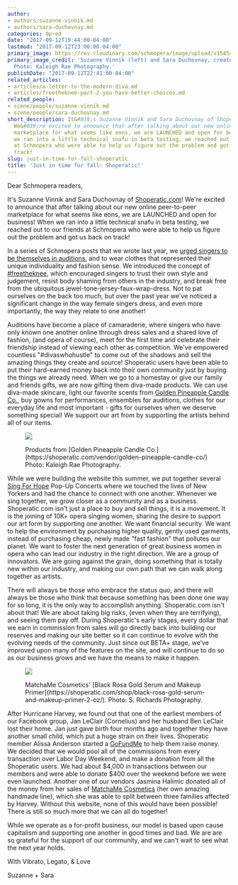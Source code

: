 ```yaml
---
author:
- authors/suzanne-vinnik.md
- authors/sara-duchovnay.md
categories: Op-ed
date: "2017-09-12T19:44:00-04:00"
lastmod: "2017-09-12T23:00:00-04:00"
primary_image: https://res.cloudinary.com/schmopera/image/upload/v1545409169/media/webhook-uploads/1505259968278/2017-09-12---Shoperatic.jpg.jpg
primary_image_credit: 'Suzanne Vinnik (left) and Sara Duchovnay, creators of Shoperatic.
  Photo: Kaleigh Rae Photography.'
publishDate: "2017-09-12T22:41:00-04:00"
related_articles:
- articles/a-letter-to-the-modern-diva.md
- articles/freetheknee-part-2-you-have-better-choices.md
related_people:
- scene/people/suzanne-vinnik.md
- scene/people/sara-duchovnay.md
short_description: It&#039;s Suzanne Vinnik and Sara Duchovnay of Shoperatic.com!
  We&#039;re excited to announce that after talking about our new online peer-to-peer
  marketplace for what seems like eons, we are LAUNCHED and open for business! When
  we ran into a little technical snafu in beta testing, we reached out to our friends
  at Schmopera who were able to help us figure out the problem and got us back on
  track!
slug: just-in-time-for-fall-shoperatic
title: 'Just in time for fall: Shoperatic!'
---
```


Dear Schmopera readers,

It's Suzanne Vinnik and Sara Duchovnay of [Shoperatic.com](https://www.shoperatic.com/)! We're excited to announce that after talking about our new online peer-to-peer marketplace for what seems like eons, we are LAUNCHED and open for business! When we ran into a little technical snafu in beta testing, we reached out to our friends at Schmopera who were able to help us figure out the problem and got us back on track!
 
In a series of Schmopera posts that we wrote last year, we [urged singers to be themselves in auditions](/a-letter-to-the-modern-diva/), and to wear clothes that represented their unique individuality and fashion sense. We introduced the concept of [#freetheknee](/freetheknee-part-2-you-have-better-choices/), which encouraged singers to trust their own style and judgement, resist body shaming from others in the industry, and break free from the ubiquitous jewel-tone-jersey-faux-wrap-dress. Not to pat ourselves on the back too much, but over the past year we've noticed a significant change in the way female singers dress, and even more importantly, the way they relate to one another! 

Auditions have become a place of camaraderie, where singers who have only known one another online through dress sales and a shared love of fashion, (and opera of course), meet for the first time and celebrate their friendship instead of viewing each other as competition. We've empowered countless "#divaswhohustle" to come out of the shadows and sell the amazing things they create and source! Shoperatic users have been able to put their hard-earned money back into their own community just by buying the things we already need. When we go to a homestay or give our family and friends gifts, we are now gifting them diva-made products. We can use diva-made skincare, light our favorite scents from [Golden Pineapple Candle Co.](https://shoperatic.com/vendor/golden-pineapple-candle-co/), buy gowns for performances, ensembles for auditions, clothes for our everyday life and most important - gifts for ourselves when we deserve something special!  We support our art from by supporting the artists behind all of our items. 

<figure data-type="image">

![](https://res.cloudinary.com/schmopera/image/upload/v1545409169/media/webhook-uploads/1505262381807/2017-09-12---oddc_fringie-shoot_2-745.jpg.jpg)
<figcaption>Products from [Golden Pineapple Candle Co.](https://shoperatic.com/vendor/golden-pineapple-candle-co/) Photo: Kaleigh Rae Photography.</figcaption>
</figure>
 
While we were building the website this summer, we put together several [Sing For Hope](https://twitter.com/singforhope) Pop-Up Concerts where we touched the lives of New Yorkers and had the chance to connect with one another. Whenever we sing together, we grow closer as a community and as a business. Shoperatic.com isn't just a place to buy and sell things, it is a movement. It is the joining of 10K+ opera singing women, sharing the desire to support our art form by supporting one another. We want financial security. We want to help the environment by purchasing higher quality, gently used garments, instead of purchasing cheap, newly made "fast fashion" that pollutes our planet. We want to foster the next generation of great business women in opera who can lead our industry in the right direction. We are a group of innovators. We are going against the grain, doing something that is totally new within our industry, and making our own path that we can walk along together as artists. 

There will always be those who embrace the status quo, and there will always be those who think that because something has been done one way for so long, it is the only way to accomplish anything. Shoperatic.com isn't about that! We are about taking big risks, (even when they are terrifying), and seeing them pay off. During Shoperatic's early stages, every dollar that we earn in commission from sales will go directly back into building our reserves and making our site better so it can continue to evolve with the evolving needs of the community. Just since out BETA+ stage, we’ve improved upon many of the features on the site, and will continue to do so as our business grows and we have the means to make it happen. 

<figure data-type="image">

![](https://res.cloudinary.com/schmopera/image/upload/v1545409169/media/webhook-uploads/1505262430333/2017-09-12---BRG%2B2.jpg.jpg)
<figcaption>MatchaMe Cosmetics' [Black Rosa Gold Serum and Makeup Primer](https://shoperatic.com/shop/black-rosa-gold-serum-and-makeup-primer-2-oz/). Photo: S. Richards Photography.</figcaption>
</figure>

After Hurricane Harvey, we found out that one of the earliest members of our Facebook group, Jan LeClair (Cornelius) and her husband Ben LeClair lost their home. Jan just gave birth four months ago and together they have another small child, which put a huge strain on their lives. Shoperatic member Alissa Anderson started a [GoFundMe](https://www.gofundme.com/leclair-hurricane-recovery) to help them raise money. We decided that we would pool all of the commissions from every transaction over Labor Day Weekend, and make a donation from all the Shoperatic users. We had about $4,000 in transactions between our members and were able to donate $400 over the weekend before we were even launched. Another one of our vendors Jasmina Halimic donated all of the money from her sales of [MatchaMe Cosmetics](https://shoperatic.com/vendor/matchame/) (her own amazing handmade line), which she was able to split between three families affected by Harvey. Without this website, none of this would have been possible! There is still so much more that we can all do together!

While we operate as a for-profit business, our model is based upon cause capitalism and supporting one another in good times and bad. We are are so grateful for the support of our community, and we can't wait to see what the next year holds. 

With Vibrato, Legato, & Love

Suzanne + Sara

